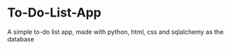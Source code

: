 # To-Do-List-App
A simple to-do list app, made with python, html, css and sqlalchemy as the database
